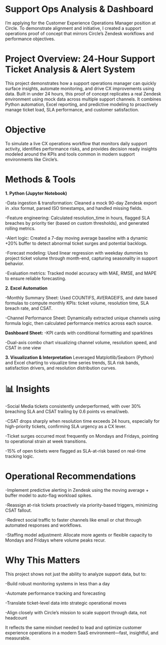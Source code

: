 # Support Ops Analysis & Dashboard
I’m applying for the Customer Experience Operations Manager position at Circle. To demonstrate alignment and initiative, I created a support operations proof of concept that mirrors Circle’s Zendesk workflows and performance objectives.

# Project Overview: 24‑Hour Support Ticket Analysis & Alert System

This project demonstrates how a support operations manager can quickly surface insights, automate monitoring, and drive CX improvements using data. Built in under 24 hours, this proof of concept replicates a real Zendesk environment using mock data across multiple support channels. It combines Python automation, Excel reporting, and predictive modeling to proactively manage ticket load, SLA performance, and customer satisfaction.

# Objective
To simulate a live CX operations workflow that monitors daily support activity, identifies performance risks, and provides decision ready insights modeled around the KPIs and tools common in modern support environments like Circle’s.

# Methods & Tools
**1. Python (Jupyter Notebook)**

-Data ingestion & transformation: Cleaned a mock 90-day Zendesk export in .xlsx format, parsed ISO timestamps, and handled missing fields.

-Feature engineering: Calculated resolution_time in hours, flagged SLA breaches by priority tier (based on custom thresholds), and generated rolling metrics.

-Alert logic: Created a 7-day moving average baseline with a dynamic +20% buffer to detect abnormal ticket surges and potential backlogs.

-Forecast modeling: Used linear regression with weekday dummies to project ticket volume through month-end, capturing seasonality in support behavior.

-Evaluation metrics: Tracked model accuracy with MAE, RMSE, and MAPE to ensure reliable forecasting.

**2. Excel Automation**

-Monthly Summary Sheet: Used COUNTIFS, AVERAGEIFS, and date based formulas to compute monthly KPIs: ticket volume, resolution time, SLA breach rate, and CSAT.

-Channel Performance Sheet: Dynamically extracted unique channels using formula logic, then calculated performance metrics across each source.

**Dashboard Sheet:**
-KPI cards with conditional formatting and sparklines

-Dual-axis combo chart visualizing channel volume, resolution speed, and CSAT in one view


**3. Visualization & Interpretation**
Leveraged Matplotlib/Seaborn (Python) and Excel charting to visualize time series trends, SLA risk bands, satisfaction drivers, and resolution distribution curves.


# 📊 Insights
-Social Media tickets consistently underperformed, with over 30% breaching SLA and CSAT trailing by 0.6 points vs email/web.

-CSAT drops sharply when resolution time exceeds 24 hours, especially for high-priority tickets, confirming SLA urgency as a CX lever.

-Ticket surges occurred most frequently on Mondays and Fridays, pointing to operational strain at week transitions.

-15% of open tickets were flagged as SLA-at-risk based on real-time tracking logic.

# Operational Recommendations
-Implement predictive alerting in Zendesk using the moving average + buffer model to auto-flag workload spikes.

-Reassign at-risk tickets proactively via priority-based triggers, minimizing CSAT fallout.

-Redirect social traffic to faster channels like email or chat through automated responses and workflows.

-Staffing model adjustment: Allocate more agents or flexible capacity to Mondays and Fridays where volume peaks recur.

# Why This Matters
This project shows not just the ability to analyze support data, but to:

-Build robust monitoring systems in less than a day

-Automate performance tracking and forecasting

-Translate ticket-level data into strategic operational moves

-Align closely with Circle’s mission to scale support through data, not headcount

It reflects the same mindset needed to lead and optimize customer experience operations in a modern SaaS environment—fast, insightful, and measurable.
